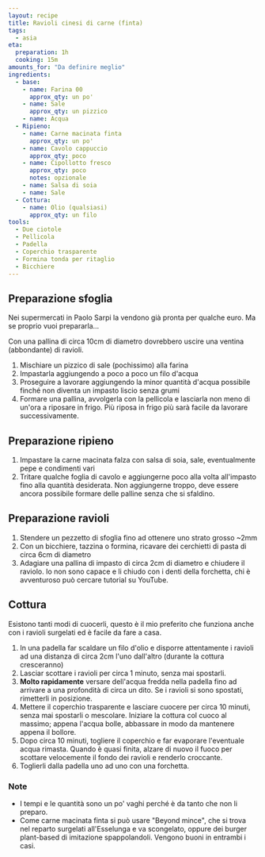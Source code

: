 ```yaml
---
layout: recipe
title: Ravioli cinesi di carne (finta)
tags:
  - asia
eta:
  preparation: 1h
  cooking: 15m
amounts_for: "Da definire meglio"
ingredients:
  - base:
    - name: Farina 00
      approx_qty: un po'
    - name: Sale
      approx_qty: un pizzico
    - name: Acqua
  - Ripieno:
    - name: Carne macinata finta
      approx_qty: un po'
    - name: Cavolo cappuccio
      approx_qty: poco
    - name: Cipollotto fresco
      approx_qty: poco
      notes: opzionale
    - name: Salsa di soia
    - name: Sale
  - Cottura:
    - name: Olio (qualsiasi)
      approx_qty: un filo
tools:
  - Due ciotole
  - Pellicola
  - Padella
  - Coperchio trasparente
  - Formina tonda per ritaglio
  - Bicchiere
---
```


## Preparazione sfoglia

Nei supermercati in Paolo Sarpi la vendono già pronta per qualche euro. Ma se proprio vuoi prepararla...

Con una pallina di circa 10cm di diametro dovrebbero uscire una ventina (abbondante) di ravioli.

1. Mischiare un pizzico di sale (pochissimo) alla farina
2. Impastarla aggiungendo a poco a poco un filo d'acqua
3. Proseguire a lavorare aggiungendo la minor quantità d'acqua possibile finché non diventa un impasto liscio senza
   grumi
4. Formare una pallina, avvolgerla con la pellicola e lasciarla non meno di un'ora a riposare in frigo. Più riposa in
   frigo più sarà facile da lavorare successivamente.

## Preparazione ripieno

1. Impastare la carne macinata falza con salsa di soia, sale, eventualmente pepe e condimenti vari
2. Tritare qualche foglia di cavolo e aggiungerne poco alla volta all'impasto fino alla quantità desiderata. Non
   aggiungerne troppo, deve essere ancora possibile formare delle palline senza che si sfaldino.

## Preparazione ravioli

1. Stendere un pezzetto di sfoglia fino ad ottenere uno strato grosso ~2mm
2. Con un bicchiere, tazzina o formina, ricavare dei cerchietti di pasta di circa 6cm di diametro
3. Adagiare una pallina di impasto di circa 2cm di diametro e chiudere il raviolo. Io non sono capace e li chiudo con i
   denti della forchetta, chi è avventuroso può cercare tutorial su YouTube.

## Cottura

Esistono tanti modi di cuocerli, questo è il mio preferito che funziona anche con i ravioli surgelati ed è facile da
fare a casa.

1. In una padella far scaldare un filo d'olio e disporre attentamente i ravioli ad una distanza di circa 2cm l'uno
   dall'altro (durante la cottura cresceranno)
2. Lasciar scottare i ravioli per circa 1 minuto, senza mai spostarli.
3. **Molto rapidamente** versare dell'acqua fredda nella padella fino ad arrivare a una profondità di circa un dito. Se
   i ravioli si sono spostati, rimetterli in posizione.
4. Mettere il coperchio trasparente e lasciare cuocere per circa 10 minuti, senza mai spostarli o mescolare. Iniziare la
   cottura col cuoco al massimo; appena l'acqua bolle, abbassare in modo da mantenere appena il bollore.
5. Dopo circa 10 minuti, togliere il coperchio e far evaporare l'eventuale acqua rimasta. Quando è quasi finita, alzare
   di nuovo il fuoco per scottare velocemente il fondo dei ravioli e renderlo croccante.
6. Toglierli dalla padella uno ad uno con una forchetta.

### Note

- I tempi e le quantità sono un po' vaghi perché è da tanto che non li preparo.
- Come carne macinata finta si può usare "Beyond mince", che si trova nel reparto surgelati all'Esselunga e va
  scongelato, oppure dei burger plant-based di imitazione spappolandoli. Vengono buoni in entrambi i casi.
